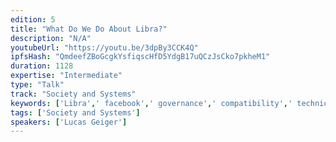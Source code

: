 ```yaml
---
edition: 5
title: "What Do We Do About Libra?"
description: "N/A"
youtubeUrl: "https://youtu.be/3dpBy3CCK4Q"
ipfsHash: "QmdeefZBoGcgkYsfiqscHfD5YdgB17uQCzJsCko7pkheM1"
duration: 1128
expertise: "Intermediate"
type: "Talk"
track: "Society and Systems"
keywords: ['Libra',' facebook',' governance',' compatibility',' technical']
tags: ['Society and Systems']
speakers: ['Lucas Geiger']
---
```

